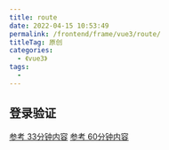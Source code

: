 ```yaml
---
title: route
date: 2022-04-15 10:53:49
permalink: /frontend/frame/vue3/route/
titleTag: 原创
categories:
  - 《vue3》
tags:
  - 
---
```

## 登录验证
[参考 33分钟内容](https://www.youtube.com/watch?v=WLQDpY7lOLg)
[参考 60分钟内容](https://www.youtube.com/watch?v=WLQDpY7lOLg)